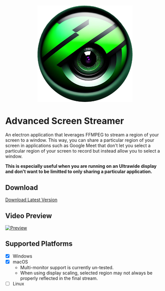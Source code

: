 <p align="center">
    <img src="./public/icon.png" width="300" alt="Logo">
</p>

# Advanced Screen Streamer

An electron application that leverages FFMPEG to stream a region of your screen to a window. This way, you can share a particular region of your screen in applications such as Google Meet that don't let you select a particular region of your screen to record but instead allow you to select a window.

**This is especially useful when you are running on an Ultrawide display and don't want to be limitted to only sharing a particular application.**

## Download

[Download Latest Version](https://github.com/nathan-fiscaletti/advanced-screen-streamer/releases/latest)

## Video Preview

[![Preview](https://i.imgur.com/xe2x2Af.png)](https://youtu.be/IUIsdeD7jnw)

## Supported Platforms 

- [X] Windows
- [X] macOS
    - Multi-monitor support is currently un-tested.
    - When using display scaling, selected region may not always be properly reflected in the final stream.
- [ ] Linux
